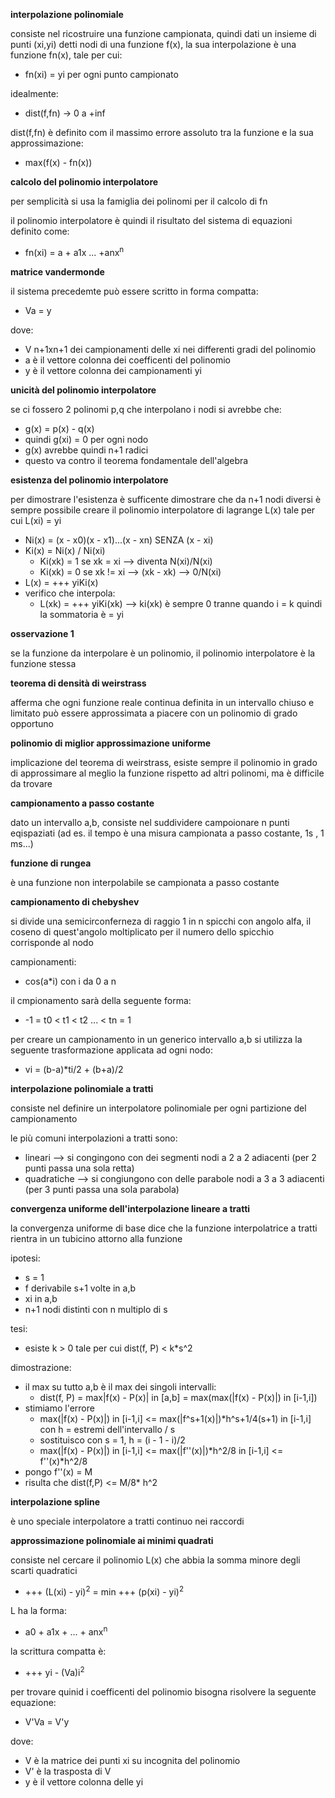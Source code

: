 **interpolazione polinomiale**

consiste nel ricostruire una funzione campionata, quindi dati un insieme di punti (xi,yi) detti nodi di una funzione f(x), la sua interpolazione è una funzione fn(x), tale per cui:
* fn(xi) = yi per ogni punto campionato

idealmente:
* dist(f,fn) -> 0 a +inf

dist(f,fn) è definito com il massimo errore assoluto tra la funzione e la sua approssimazione:
* max(f(x)  - fn(x))

**calcolo del polinomio interpolatore**

per semplicità si usa la famiglia dei polinomi per il calcolo di fn

il polinomio interpolatore è quindi il risultato del sistema di equazioni definito come:
* fn(xi) = a + a1x ... +anx<sup>n</sup>

**matrice vandermonde**

il sistema precedemte può essere scritto in forma compatta:
* Va = y

dove:
* V n+1xn+1 dei campionamenti delle xi nei differenti gradi del polinomio 
* a è il vettore colonna dei coefficenti del polinomio
* y è il vettore colonna dei campionamenti yi

**unicità del polinomio interpolatore**

se ci fossero 2 polinomi p,q che interpolano i nodi si avrebbe che:
* g(x) = p(x) - q(x)
* quindi g(xi) = 0 per ogni nodo
* g(x) avrebbe quindi n+1 radici
* questo va contro il teorema fondamentale dell'algebra

**esistenza del polinomio interpolatore**

per dimostrare l'esistenza è sufficente dimostrare che da n+1 nodi diversi è sempre possibile creare il polinomio interpolatore di lagrange L(x) tale per cui L(xi) = yi
* Ni(x) = (x - x0)(x - x1)...(x - xn) SENZA (x - xi)
* Ki(x) = Ni(x) / Ni(xi)
    * Ki(xk) = 1 se xk = xi --> diventa N(xi)/N(xi)
    * Ki(xk) = 0 se xk != xi --> (xk - xk) --> 0/N(xi)
* L(x) = +++ yiKi(x)
* verifico che interpola:
    *  L(xk) = +++ yiKi(xk) --> ki(xk) è sempre 0 tranne quando i = k  quindi la sommatoria è = yi

**osservazione 1**

se la funzione da interpolare è un polinomio, il polinomio interpolatore è la funzione stessa

**teorema di densità di weirstrass**

afferma che ogni funzione reale continua definita in un intervallo chiuso e limitato può essere approssimata a piacere con un polinomio di grado opportuno

**polinomio di miglior approssimazione uniforme**

implicazione del teorema di weirstrass, esiste sempre il polinomio in grado di approssimare al meglio la funzione rispetto ad altri polinomi, ma è difficile da trovare

**campionamento a passo costante**

dato un intervallo a,b, consiste nel suddividere campoionare n punti eqispaziati (ad es. il tempo è una misura campionata a passo costante, 1s , 1 ms...)

**funzione di rungea**

è una funzione non interpolabile se campionata a passo costante

**campionamento di chebyshev**

si divide una semicirconferneza di raggio 1 in n spicchi con angolo alfa, il coseno di quest'angolo moltiplicato per il numero dello spicchio corrisponde al nodo

campionamenti:
* cos(a*i) con i da 0 a n

il cmpionamento sarà della seguente forma:
* -1 = t0 < t1 < t2 ... < tn = 1

per creare un campionamento in un generico intervallo a,b si utilizza la seguente trasformazione applicata ad ogni nodo:
* vi = (b-a)*ti/2 + (b+a)/2

**interpolazione polinomiale a tratti**

consiste nel definire un interpolatore polinomiale per ogni partizione del campionamento

le più comuni interpolazioni a tratti sono:
* lineari --> si congingono con dei segmenti nodi a 2 a 2 adiacenti (per 2 punti passa una sola retta)
* quadratiche --> si congiungono con delle parabole nodi a 3 a 3 adiacenti (per 3 punti passa una sola parabola)

**convergenza uniforme dell'interpolazione lineare a tratti**

la convergenza uniforme di base dice che la funzione interpolatrice a tratti rientra in un tubicino attorno alla funzione

ipotesi:
* s = 1
* f derivabile s+1 volte in a,b
* xi in a,b
* n+1 nodi distinti con n multiplo di s

tesi:
* esiste k > 0 tale per cui dist(f, P) < k*s^2

dimostrazione:
* il max su tutto a,b è il max dei singoli intervalli:
    * dist(f, P) = max|f(x) - P(x)| in \[a,b\] = max(max(|f(x) - P(x)|) in \[i-1,i\])
* stimiamo l'errore
    * max(|f(x) - P(x)|) in \[i-1,i\] <= max(|f^s+1(x)|)\*h^s+1/4(s+1)  in \[i-1,i\] con h = estremi dell'intervallo / s
    * sostituisco con s = 1, h = (i - 1 - i)/2
    * max(|f(x) - P(x)|) in \[i-1,i\] <= max(|f''(x)|)\*h^2/8  in \[i-1,i\]  <= f''(x)\*h^2/8
* pongo f''(x) = M
* risulta che dist(f,P) <= M/8* h^2

**interpolazione spline**

è uno speciale interpolatore a tratti continuo nei raccordi

**approssimazione polinomiale ai minimi quadrati**

consiste nel cercare il polinomio L(x) che abbia la somma minore degli scarti quadratici
* +++ (L(xi) - yi)<sup>2</sup> = min +++ (p(xi) - yi)<sup>2</sup> 

L ha la forma:
* a0 + a1x + ... + anx<sup>n</sup>

la scrittura compatta è:
* +++ yi - (Va)i<sup>2</sup>

per trovare quinid i coefficenti del polinomio bisogna risolvere la seguente equazione:
* V'Va = V'y

dove:
* V è la matrice dei punti xi su incognita del polinomio
* V' è la trasposta di V
* y è il vettore colonna delle yi